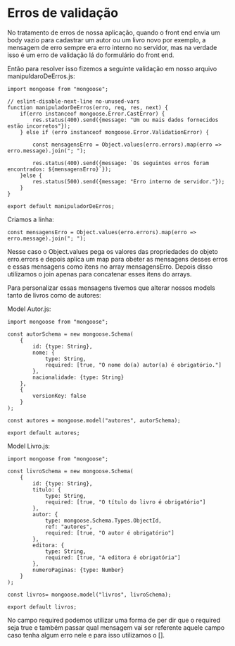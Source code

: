 # Erros de validação

No tratamento de erros de nossa aplicação, quando o front end envia um body vazio para cadastrar um autor ou um livro novo por exemplo, a mensagem de erro sempre era erro interno no servidor, mas na verdade isso é um erro de validação lá do formulário do front end.

Então para resolver isso fizemos a seguinte validação em nosso arquivo manipuldaroDeErros.js:

    import mongoose from "mongoose";

    // eslint-disable-next-line no-unused-vars
    function manipuladorDeErros(erro, req, res, next) {
        if(erro instanceof mongoose.Error.CastError) {
            res.status(400).send({message: "Um ou mais dados fornecidos estão incorretos"});
        } else if (erro instanceof mongoose.Error.ValidationError) {

            const mensagensErro = Object.values(erro.errors).map(erro => erro.message).join("; ");

            res.status(400).send({message: `Os seguintes erros foram encontrados: ${mensagensErro}`});
        }else {
            res.status(500).send({message: "Erro interno de servidor."});
        }
    }

    export default manipuladorDeErros;

Criamos a linha:

    const mensagensErro = Object.values(erro.errors).map(erro => erro.message).join("; ");

Nesse caso o Object.values pega os valores das propriedades do objeto erro.errors e depois aplica um map para obeter as mensagens desses erros e essas mensagens como itens no array mensagensErro. Depois disso utilizamos o join apenas para concatenar esses itens do arrays.

Para personalizar essas mensagens tivemos que alterar nossos models tanto de livros como de autores:

Model Autor.js:

    import mongoose from "mongoose";

    const autorSchema = new mongoose.Schema(
        {
            id: {type: String},
            nome: {
                type: String, 
                required: [true, "O nome do(a) autor(a) é obrigatório."]
            },
            nacionalidade: {type: String}
        },
        {
            versionKey: false
        }
    );

    const autores = mongoose.model("autores", autorSchema);

    export default autores;

Model Livro.js:

    import mongoose from "mongoose";

    const livroSchema = new mongoose.Schema(
        {
            id: {type: String},
            titulo: {
                type: String, 
                required: [true, "O título do livro é obrigatório"]
            },
            autor: {
                type: mongoose.Schema.Types.ObjectId, 
                ref: "autores", 
                required: [true, "O autor é obrigatório"]
            },
            editora: {
                type: String, 
                required: [true, "A editora é obrigatória"]
            },
            numeroPaginas: {type: Number}
        }
    );

    const livros= mongoose.model("livros", livroSchema);

    export default livros;

No campo required podemos utilizar uma forma de per dir que o required seja true e também passar qual mensagem vai ser referente aquele campo caso tenha algum erro nele e para isso utilizamos o [].